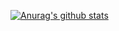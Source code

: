 [![Anurag's github stats](https://github-readme-stats.vercel.app/api?username=just214&count_private=true&show_icons=true&include_all_commits=true)](https://github.com/anuraghazra/github-readme-stats)
